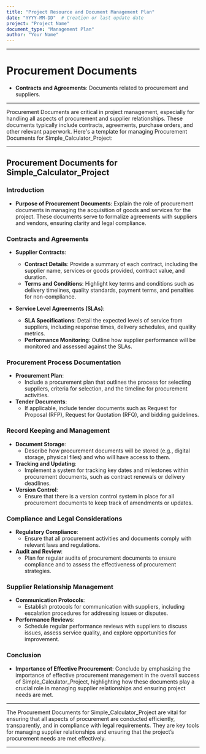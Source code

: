 ```yaml
---
title: "Project Resource and Document Management Plan"
date: "YYYY-MM-DD"  # Creation or last update date
project: "Project Name"
document_type: "Management Plan"
author: "Your Name"
---
```

---
# Procurement Documents

- **Contracts and Agreements**: Documents related to procurement and suppliers.

---
Procurement Documents are critical in project management, especially for handling all aspects of procurement and supplier relationships. These documents typically include contracts, agreements, purchase orders, and other relevant paperwork. Here's a template for managing Procurement Documents for Simple_Calculator_Project:

---

## Procurement Documents for Simple_Calculator_Project

### Introduction
- **Purpose of Procurement Documents**: Explain the role of procurement documents in managing the acquisition of goods and services for the project. These documents serve to formalize agreements with suppliers and vendors, ensuring clarity and legal compliance.

### Contracts and Agreements
- **Supplier Contracts**:
  - **Contract Details**: Provide a summary of each contract, including the supplier name, services or goods provided, contract value, and duration.
  - **Terms and Conditions**: Highlight key terms and conditions such as delivery timelines, quality standards, payment terms, and penalties for non-compliance.

- **Service Level Agreements (SLAs)**:
  - **SLA Specifications**: Detail the expected levels of service from suppliers, including response times, delivery schedules, and quality metrics.
  - **Performance Monitoring**: Outline how supplier performance will be monitored and assessed against the SLAs.

### Procurement Process Documentation
- **Procurement Plan**: 
  - Include a procurement plan that outlines the process for selecting suppliers, criteria for selection, and the timeline for procurement activities.
- **Tender Documents**:
  - If applicable, include tender documents such as Request for Proposal (RFP), Request for Quotation (RFQ), and bidding guidelines.

### Record Keeping and Management
- **Document Storage**: 
  - Describe how procurement documents will be stored (e.g., digital storage, physical files) and who will have access to them.
- **Tracking and Updating**: 
  - Implement a system for tracking key dates and milestones within procurement documents, such as contract renewals or delivery deadlines.
- **Version Control**: 
  - Ensure that there is a version control system in place for all procurement documents to keep track of amendments or updates.

### Compliance and Legal Considerations
- **Regulatory Compliance**: 
  - Ensure that all procurement activities and documents comply with relevant laws and regulations.
- **Audit and Review**: 
  - Plan for regular audits of procurement documents to ensure compliance and to assess the effectiveness of procurement strategies.

### Supplier Relationship Management
- **Communication Protocols**: 
  - Establish protocols for communication with suppliers, including escalation procedures for addressing issues or disputes.
- **Performance Reviews**: 
  - Schedule regular performance reviews with suppliers to discuss issues, assess service quality, and explore opportunities for improvement.

### Conclusion
- **Importance of Effective Procurement**: Conclude by emphasizing the importance of effective procurement management in the overall success of Simple_Calculator_Project, highlighting how these documents play a crucial role in managing supplier relationships and ensuring project needs are met.

---

The Procurement Documents for Simple_Calculator_Project are vital for ensuring that all aspects of procurement are conducted efficiently, transparently, and in compliance with legal requirements. They are key tools for managing supplier relationships and ensuring that the project’s procurement needs are met effectively.

---
